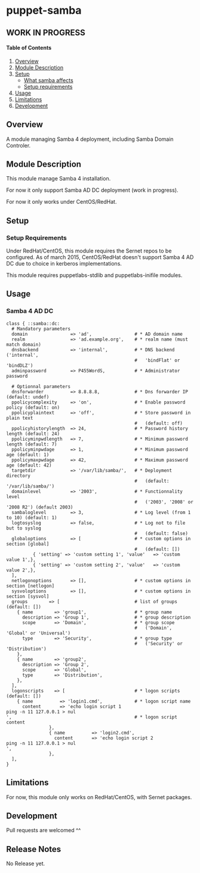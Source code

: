 # puppet-samba

## WORK IN PROGRESS ##

#### Table of Contents

1. [Overview](#overview)
2. [Module Description](#module-description)
3. [Setup](#setup)
    * [What samba affects](#what-samba-affects)
    * [Setup requirements](#setup-requirements)
4. [Usage](#usage)
5. [Limitations](#limitations)
6. [Development](#development)

## Overview

A module managing Samba 4 deployment, including Samba Domain Controler.

## Module Description

This module manage Samba 4 installation.

For now it only support Samba AD DC deployment (work in progress).

For now it only works under CentOS/RedHat.

## Setup

### Setup Requirements

Under RedHat/CentOS, this module requires the Sernet repos to be configured.
As of  march 2015, CentOS/RedHat doesn't support Samba 4 AD DC due to choice in kerberos implementations.

This module requires puppetlabs-stdlib and puppetlabs-inifile modules.

## Usage

### Samba 4 AD DC

```puppet
class { ::samba::dc:
  # Mandatory parameters
  domain                => 'ad',                # * AD domain name
  realm                 => 'ad.example.org',    # * realm name (must match domain)
  dnsbackend            => 'internal',          # * DNS backend ('internal', 
                                                #   'bindFlat' or 'bindDLZ')
  adminpassword         => P455WordS,           # * Administrator password

  # Optionnal parameters
  dnsforwarder          => 8.8.8.8,             # * Dns forwarder IP (default: undef)
  ppolicycomplexity     => 'on',                # * Enable password policy (default: on)
  ppolicyplaintext      => 'off',               # * Store password in plain text 
                                                #   (default: off)
  ppolicyhistorylength  => 24,                  # * Password history length (default: 24)
  ppolicyminpwdlength   => 7,                   # * Minimum password length (default: 7)
  ppolicyminpwdage      => 1,                   # * Minimum password age (default: 1)
  ppolicymaxpwdage      => 42,                  # * Maximum password age (default: 42)
  targetdir             => '/var/lib/samba/',   # * Deployment directory 
                                                #   (default: '/var/lib/samba/')
  domainlevel           => '2003',              # * Functionnality level 
                                                #   ('2003', '2008' or '2008 R2') (default 2003)
  sambaloglevel         => 3,                   # * Log level (from 1 to 10) (default: 1)
  logtosyslog           => false,               # * Log not to file but to syslog 
                                                #   (default: false)
  globaloptions         => [                    # * custom options in section [global] 
                                                #   (default: [])
          { 'setting' => 'custom setting 1', 'value'   => 'custom value 1',},
          { 'setting' => 'custom setting 2', 'value'   => 'custom value 2',},
  ],
  netlogonoptions       => [],                  # * custom options in section [netlogon]
  sysvoloptions         => [],                  # * custom options in section [sysvol]
  groups		=> [                            # list of groups (default: [])
    { name        => 'group1',                  # * group name
      description => 'Group 1',                 # * group description
      scope       => 'Domain',                  # * group scope 
                                                #   ('Domain', 'Global' or 'Universal')
      type        => 'Security',                # * group type 
                                                #   ('Security' or 'Distribution')
    },
    { name        => 'group2',
      description => 'Group 2',
      scope       => 'Global',
      type        => 'Distribution',
    },
  ],
  logonscripts    => [                          # * logon scripts (default: [])
    { name          => 'login1.cmd',            # * logon script name
      content       => 'echo login script 1 
ping -n 11 127.0.0.1 > nul
',                                              # * logon script content
                },
                { name          => 'login2.cmd',
                  content       => 'echo login script 2
ping -n 11 127.0.0.1 > nul
',
                },
  ],
}
```

## Limitations

For now, this module only works on RedHat/CentOS, with Sernet packages.

## Development

Pull requests are welcomed ^^

## Release Notes

No Release yet.
